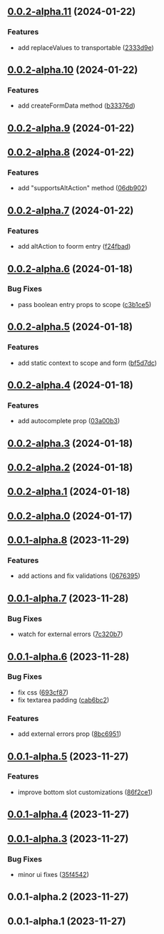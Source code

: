 ## [0.0.2-alpha.11](https://github.com/foormjs/foormjs/compare/v0.0.2-alpha.10...v0.0.2-alpha.11) (2024-01-22)


### Features

* add replaceValues to transportable ([2333d9e](https://github.com/foormjs/foormjs/commit/2333d9e8fe0a64def922882e98dcdc96ab728777))



## [0.0.2-alpha.10](https://github.com/foormjs/foormjs/compare/v0.0.2-alpha.9...v0.0.2-alpha.10) (2024-01-22)


### Features

* add createFormData method ([b33376d](https://github.com/foormjs/foormjs/commit/b33376d074a1645e00503af4caa3fff44b0c4aa6))



## [0.0.2-alpha.9](https://github.com/foormjs/foormjs/compare/v0.0.2-alpha.8...v0.0.2-alpha.9) (2024-01-22)



## [0.0.2-alpha.8](https://github.com/foormjs/foormjs/compare/v0.0.2-alpha.7...v0.0.2-alpha.8) (2024-01-22)


### Features

* add "supportsAltAction" method ([06db902](https://github.com/foormjs/foormjs/commit/06db90221a0267b566a804217e7648255f6fd8b8))



## [0.0.2-alpha.7](https://github.com/foormjs/foormjs/compare/v0.0.2-alpha.6...v0.0.2-alpha.7) (2024-01-22)


### Features

* add altAction to foorm entry ([f24fbad](https://github.com/foormjs/foormjs/commit/f24fbad2ec7642ec136cb8e61c4436c3a962dab8))



## [0.0.2-alpha.6](https://github.com/foormjs/foormjs/compare/v0.0.2-alpha.5...v0.0.2-alpha.6) (2024-01-18)


### Bug Fixes

* pass boolean entry props to scope ([c3b1ce5](https://github.com/foormjs/foormjs/commit/c3b1ce53d7e987a4aecb1732069170a12bcd1ef7))



## [0.0.2-alpha.5](https://github.com/foormjs/foormjs/compare/v0.0.2-alpha.4...v0.0.2-alpha.5) (2024-01-18)


### Features

* add static context to scope and form ([bf5d7dc](https://github.com/foormjs/foormjs/commit/bf5d7dc83c68d3d736a35613d6ab7d9896bdd4dc))



## [0.0.2-alpha.4](https://github.com/foormjs/foormjs/compare/v0.0.2-alpha.3...v0.0.2-alpha.4) (2024-01-18)


### Features

* add autocomplete prop ([03a00b3](https://github.com/foormjs/foormjs/commit/03a00b3b9e7f24654640915377986a46d5397d26))



## [0.0.2-alpha.3](https://github.com/foormjs/foormjs/compare/v0.0.2-alpha.2...v0.0.2-alpha.3) (2024-01-18)



## [0.0.2-alpha.2](https://github.com/foormjs/foormjs/compare/v0.0.2-alpha.1...v0.0.2-alpha.2) (2024-01-18)



## [0.0.2-alpha.1](https://github.com/foormjs/foormjs/compare/v0.0.2-alpha.0...v0.0.2-alpha.1) (2024-01-18)



## [0.0.2-alpha.0](https://github.com/foormjs/foormjs/compare/v0.0.1-alpha.8...v0.0.2-alpha.0) (2024-01-17)



## [0.0.1-alpha.8](https://github.com/foormjs/foormjs/compare/v0.0.1-alpha.7...v0.0.1-alpha.8) (2023-11-29)


### Features

* add actions and fix validations ([0676395](https://github.com/foormjs/foormjs/commit/0676395fe94ce080d40fcf0d6d922d648389c408))



## [0.0.1-alpha.7](https://github.com/foormjs/foormjs/compare/v0.0.1-alpha.6...v0.0.1-alpha.7) (2023-11-28)


### Bug Fixes

* watch for external errors ([7c320b7](https://github.com/foormjs/foormjs/commit/7c320b7efff2fcfa77fc67e635e43e7d9007a75d))



## [0.0.1-alpha.6](https://github.com/foormjs/foormjs/compare/v0.0.1-alpha.5...v0.0.1-alpha.6) (2023-11-28)


### Bug Fixes

* fix css ([693cf87](https://github.com/foormjs/foormjs/commit/693cf878c5ed24a34c3b3b120a418ceda1ec1ab8))
* fix textarea padding ([cab6bc2](https://github.com/foormjs/foormjs/commit/cab6bc2b686ac223e25fccbef4c60d1acc99ebe5))


### Features

* add external errors prop ([8bc6951](https://github.com/foormjs/foormjs/commit/8bc6951cda4df857430f7d0f08e81ef2df3e53ef))



## [0.0.1-alpha.5](https://github.com/foormjs/foormjs/compare/v0.0.1-alpha.4...v0.0.1-alpha.5) (2023-11-27)


### Features

* improve bottom slot customizations ([86f2ce1](https://github.com/foormjs/foormjs/commit/86f2ce1481d68ff53bec41fd9108b9795671b706))



## [0.0.1-alpha.4](https://github.com/foormjs/foormjs/compare/v0.0.1-alpha.3...v0.0.1-alpha.4) (2023-11-27)



## [0.0.1-alpha.3](https://github.com/foormjs/foormjs/compare/v0.0.1-alpha.2...v0.0.1-alpha.3) (2023-11-27)


### Bug Fixes

* minor ui fixes ([35f4542](https://github.com/foormjs/foormjs/commit/35f454205c0d4ba978068a90ce769b7163526c4d))



## 0.0.1-alpha.2 (2023-11-27)



## 0.0.1-alpha.1 (2023-11-27)



